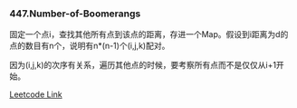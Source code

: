 ### 447.Number-of-Boomerangs

固定一个点i，查找其他所有点到该点的距离，存进一个Map。假设到i距离为d的点的数目有n个，说明有n*(n-1)个(i,j,k)配对。

因为(i,j,k)的次序有关系，遍历其他点的时候，要考察所有点而不是仅仅从i+1开始。


[Leetcode Link](https://leetcode.com/problems/number-of-boomerangs)